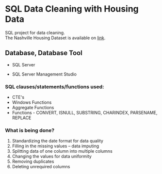 # SQL Data Cleaning with Housing Data

SQL project for data cleaning. <br>
The Nashville Housing Dataset is available on [link](https://github.com/AlexTheAnalyst/PortfolioProjects/blob/main/Nashville%20Housing%20Data%20for%20Data%20Cleaning.xlsx).

## **Database, Database Tool** 

* SQL Server

* SQL Server Management Studio

### SQL clauses/statements/functions used: 
* CTE's
* Windows Functions 
* Aggregate Functions
* Functions - CONVERT, ISNULL, SUBSTRING,  CHARINDEX, PARSENAME, REPLACE 

### What is being done?

1)	Standardizing the date format for data quality <br>
2)	Filling in the missing values – data imputing <br>
3)	Splitting data of one column into multiple columns <br>
4)	Changing the values for data uniformity <br>
5)	Removing duplicates <br>
6)	Deleting unrequired columns <br>

